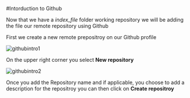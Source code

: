 #Intorduction to Github

Now that we have a *index_file* folder working repository we will be adding the file our remote repository using Github

First we create a new remote prepositroy on our Github profile

![githubintro1](https://cloud.githubusercontent.com/assets/11635523/15302647/9ef7e69c-1b79-11e6-8d07-982134879229.PNG)

On the upper right corner you select **New repository**

![githubintro2](https://cloud.githubusercontent.com/assets/11635523/15302788/50247368-1b7a-11e6-87a2-b9a771dec15d.PNG)

Once you add the Repository name and if applicable,  you choose to add a description for the repositroy you can then click on **Create repositroy**
